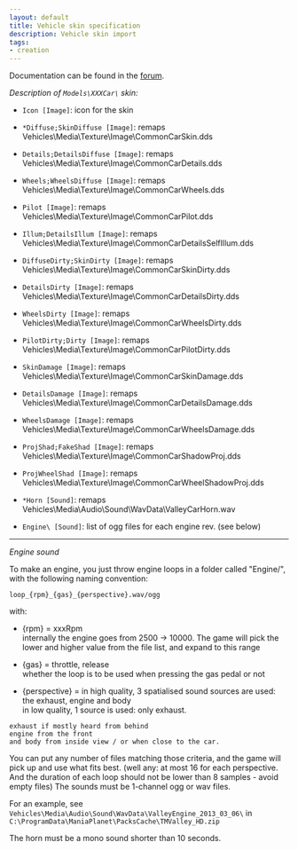 ```yaml
---
layout: default
title: Vehicle skin specification
description: Vehicle skin import
tags:
- creation
---
```


Documentation can be found in the [forum](http://forum.maniaplanet.com/viewtopic.php?f=321&t=4372).


*Description of `Models\XXXCar\` skin:*

- `Icon [Image]`: icon for the skin

- `*Diffuse;SkinDiffuse [Image]`: remaps Vehicles\Media\Texture\Image\CommonCarSkin.dds
- `Details;DetailsDiffuse [Image]`: remaps Vehicles\Media\Texture\Image\CommonCarDetails.dds
- `Wheels;WheelsDiffuse [Image]`: remaps Vehicles\Media\Texture\Image\CommonCarWheels.dds
- `Pilot [Image]`: remaps Vehicles\Media\Texture\Image\CommonCarPilot.dds
- `Illum;DetailsIllum [Image]`: remaps Vehicles\Media\Texture\Image\CommonCarDetailsSelfIllum.dds

- `DiffuseDirty;SkinDirty [Image]`: remaps Vehicles\Media\Texture\Image\CommonCarSkinDirty.dds
- `DetailsDirty [Image]`: remaps Vehicles\Media\Texture\Image\CommonCarDetailsDirty.dds
- `WheelsDirty [Image]`: remaps Vehicles\Media\Texture\Image\CommonCarWheelsDirty.dds
- `PilotDirty;Dirty [Image]`: remaps Vehicles\Media\Texture\Image\CommonCarPilotDirty.dds

- `SkinDamage [Image]`: remaps Vehicles\Media\Texture\Image\CommonCarSkinDamage.dds
- `DetailsDamage [Image]`: remaps Vehicles\Media\Texture\Image\CommonCarDetailsDamage.dds
- `WheelsDamage [Image]`: remaps Vehicles\Media\Texture\Image\CommonCarWheelsDamage.dds

- `ProjShad;FakeShad [Image]`: remaps Vehicles\Media\Texture\Image\CommonCarShadowProj.dds
- `ProjWheelShad [Image]`: remaps Vehicles\Media\Texture\Image\CommonCarWheelShadowProj.dds

- `*Horn [Sound]`: remaps Vehicles\Media\Audio\Sound\WavData\ValleyCarHorn.wav
- `Engine\ [Sound]`: list of ogg files for each engine rev. (see below)

---

*Engine sound*  

To make an engine, you just throw engine loops in a folder called "Engine/", with the following naming convention:

    loop_{rpm}_{gas}_{perspective}.wav/ogg

with:  
-    {rpm} = xxxRpm  
    internally the engine goes from 2500 -> 10000. The game will pick the lower and higher value from the file list, and expand to this range
    
-    {gas} = throttle, release  
    whether the loop is to be used when pressing the gas pedal or not

-    {perspective} = in high quality, 3 spatialised sound sources are used: the exhaust, engine and body  
                     in low quality, 1 source is used: only exhaust.  

    exhaust if mostly heard from behind  
    engine from the front  
    and body from inside view / or when close to the car.  

You can put any number of files matching those criteria, and the game will pick up and use what fits best.
(well any: at most 16 for each perspective. And the duration of each loop should not be lower than 8 samples - avoid empty files)
The sounds must be 1-channel ogg or wav files.

For an example, see `Vehicles\Media\Audio\Sound\WavData\ValleyEngine_2013_03_06\` in `C:\ProgramData\ManiaPlanet\PacksCache\TMValley_HD.zip`

The horn must be a mono sound shorter than 10 seconds.
